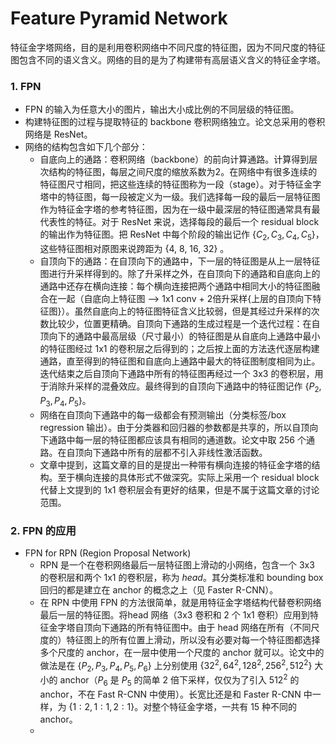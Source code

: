 # Feature Pyramid Network

特征金字塔网络，目的是利用卷积网络中不同尺度的特征图，因为不同尺度的特征图包含不同的语义含义。网络的目的是为了构建带有高层语义含义的特征金字塔。

### 1. FPN

- FPN 的输入为任意大小的图片，输出大小成比例的不同层级的特征图。
- 构建特征图的过程与提取特征的 backbone 卷积网络独立。论文总采用的卷积网络是 ResNet。
- 网络的结构包含如下几个部分：
  - 自底向上的通路：卷积网络（backbone）的前向计算通路。计算得到层次结构的特征图，每层之间尺度的缩放系数为2。在网络中有很多连续的特征图尺寸相同，把这些连续的特征图称为一段（stage）。对于特征金字塔中的特征图，每一段被定义为一级。我们选择每一段的最后一层特征图作为特征金字塔的参考特征图，因为在一级中最深层的特征图通常具有最代表性的特征。对于 ResNet 来说，选择每段的最后一个 residual block 的输出作为特征图。把 ResNet 中每个阶段的输出记作 $\{C_2, C_3, C_4, C_5\}$，这些特征图相对原图来说跨距为 {4, 8, 16, 32} 。
  - 自顶向下的通路：在自顶向下的通路中，下一层的特征图是从上一层特征图进行升采样得到的。除了升采样之外，在自顶向下的通路和自底向上的通路中还存在横向连接：每个横向连接把两个通路中相同大小的特征图融合在一起（自底向上特征图 --> 1x1 conv + 2倍升采样{上层的自顶向下特征图}）。虽然自底向上的特征图特征含义比较弱，但是其经过升采样的次数比较少，位置更精确。自顶向下通路的生成过程是一个迭代过程：在自顶向下的通路中最高层级（尺寸最小）的特征图是从自底向上通路中最小的特征图经过 1x1 的卷积层之后得到的；之后按上面的方法迭代逐层构建通路，直至得到的特征图和自底向上通路中最大的特征图制度相同为止。迭代结束之后自顶向下通路中所有的特征图再经过一个 3x3 的卷积层，用于消除升采样的混叠效应。最终得到的自顶向下通路中的特征图记作 $\{P_2, P_3, P_4, P_5\}$。
  - 网络在自顶向下通路中的每一级都会有预测输出（分类标签/box  regression 输出）。由于分类器和回归器的参数都是共享的，所以自顶向下通路中每一层的特征图都应该具有相同的通道数。论文中取 256 个通路。在自顶向下通路中所有的层都不引入非线性激活函数。
  - 文章中提到，这篇文章的目的是提出一种带有横向连接的特征金字塔的结构。至于横向连接的具体形式不做深究。实际上采用一个 residual block 代替上文提到的 1x1 卷积层会有更好的结果，但是不属于这篇文章的讨论范围。

### 2. FPN 的应用

- FPN for RPN (Region Proposal Network)
  - RPN 是一个在卷积网络最后一层特征图上滑动的小网络，包含一个 3x3 的卷积层和两个 1x1 的卷积层，称为 *head*。​其分类标准和 bounding box 回归的都是建立在 anchor 的概念之上（见 Faster R-CNN）。
  - 在 RPN 中使用 FPN 的方法很简单，就是用特征金字塔结构代替卷积网络最后一层的特征图。将head 网络（3x3 卷积和 2 个 1x1 卷积）应用到特征金字塔自顶向下通路的所有特征图中。由于 head
   网络在所有（不同尺度的）特征图上的所有位置上滑动，所以没有必要对每一个特征图都选择多个尺度的 anchor，在一层中使用一个尺度的 anchor 就可以。论文中的做法是在 $\{P_2, P_3, P_4, P_5, P_6\}$ 上分别使用 $\{32^2, 64^2, 128^2, 256^2, 512^2\}$ 大小的 anchor（$P_6$ 是 $P_5$ 的简单 2 倍下采样，仅仅为了引入 $512^2$ 的 anchor，不在 Fast R-CNN 中使用）。长宽比还是和 Faster R-CNN 中一样，为 $\{1:2, 1:1, 2:1\}$。对整个特征金字塔，一共有 15 种不同的 anchor。
  - 